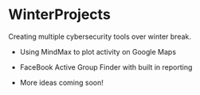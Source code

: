 # WinterProjects
Creating multiple cybersecurity tools over winter break.


- Using MindMax to plot activity on Google Maps

- FaceBook Active Group Finder with built in reporting

- More ideas coming soon!
